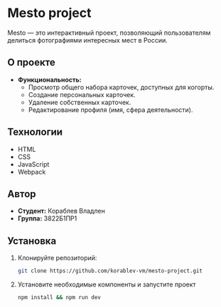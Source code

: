 # Mesto project

Mesto — это интерактивный проект, позволяющий пользователям делиться фотографиями интересных мест в России.

## О проекте

- **Функциональность:**
  - Просмотр общего набора карточек, доступных для когорты.
  - Создание персональных карточек.
  - Удаление собственных карточек.
  - Редактирование профиля (имя, сфера деятельности).

## Технологии

- HTML
- CSS
- JavaScript
- Webpack

## Автор

- **Студент:** Кораблев Владлен
- **Группа:** 3822Б1ПР1

## Установка

1. Клонируйте репозиторий:
   ```bash
   git clone https://github.com/korablev-vm/mesto-project.git
   ```
2. Установите необходимые компоненты и запустите проект

   ```bash
   npm install && npm run dev
   ```
